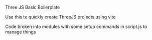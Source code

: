 Three JS Basic Boilerplate

Use this to quickly create ThreeJS projects using vite

Code broken into modules with some setup commands in script.js to manage things